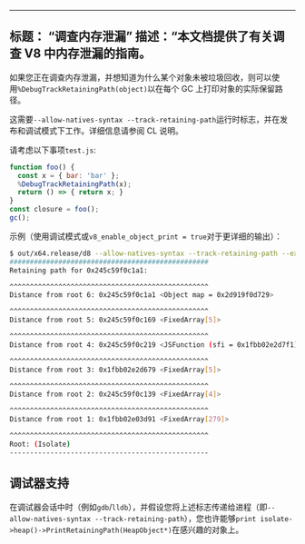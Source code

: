 ***

## 标题： “调查内存泄漏”&#xA;描述：“本文档提供了有关调查 V8 中内存泄漏的指南。

如果您正在调查内存泄漏，并想知道为什么某个对象未被垃圾回收，则可以使用`%DebugTrackRetainingPath(object)`以在每个 GC 上打印对象的实际保留路径。

这需要`--allow-natives-syntax --track-retaining-path`运行时标志，并在发布和调试模式下工作。详细信息请参阅 CL 说明。

请考虑以下事项`test.js`:

```js
function foo() {
  const x = { bar: 'bar' };
  %DebugTrackRetainingPath(x);
  return () => { return x; }
}
const closure = foo();
gc();
```

示例（使用调试模式或`v8_enable_object_print = true`对于更详细的输出）：

```bash
$ out/x64.release/d8 --allow-natives-syntax --track-retaining-path --expose-gc test.js
#################################################
Retaining path for 0x245c59f0c1a1:

^^^^^^^^^^^^^^^^^^^^^^^^^^^^^^^^^^^^^^^^^^^^^^^^^
Distance from root 6: 0x245c59f0c1a1 <Object map = 0x2d919f0d729>

^^^^^^^^^^^^^^^^^^^^^^^^^^^^^^^^^^^^^^^^^^^^^^^^^
Distance from root 5: 0x245c59f0c169 <FixedArray[5]>

^^^^^^^^^^^^^^^^^^^^^^^^^^^^^^^^^^^^^^^^^^^^^^^^^
Distance from root 4: 0x245c59f0c219 <JSFunction (sfi = 0x1fbb02e2d7f1)>

^^^^^^^^^^^^^^^^^^^^^^^^^^^^^^^^^^^^^^^^^^^^^^^^^
Distance from root 3: 0x1fbb02e2d679 <FixedArray[5]>

^^^^^^^^^^^^^^^^^^^^^^^^^^^^^^^^^^^^^^^^^^^^^^^^^
Distance from root 2: 0x245c59f0c139 <FixedArray[4]>

^^^^^^^^^^^^^^^^^^^^^^^^^^^^^^^^^^^^^^^^^^^^^^^^^
Distance from root 1: 0x1fbb02e03d91 <FixedArray[279]>

^^^^^^^^^^^^^^^^^^^^^^^^^^^^^^^^^^^^^^^^^^^^^^^^^
Root: (Isolate)
-------------------------------------------------
```

## 调试器支持

在调试器会话中时（例如`gdb`/`lldb`），并假设您将上述标志传递给进程（即`--allow-natives-syntax --track-retaining-path`），您也许能够`print isolate->heap()->PrintRetainingPath(HeapObject*)`在感兴趣的对象上。
